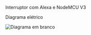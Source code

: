 Interruptor com Alexa e NodeMCU V3

Diagrama elétrico

![Diagrama em branco](https://github.com/user-attachments/assets/5508ae43-4b75-4cd4-8c19-af80ebdc7996)

